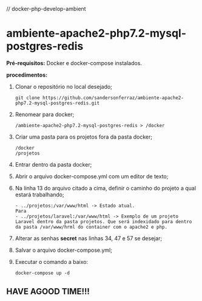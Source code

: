 // docker-php-develop-ambient

# ambiente-apache2-php7.2-mysql-postgres-redis



**Pré-requisitos:** Docker e docker-compose instalados.

**procedimentos:**

1. Clonar o repositório no local desejado;

   ```
   git clone https://github.com/sandersonferraz/ambiente-apache2-php7.2-mysql-postgres-redis.git
   ```

   

2. Renomear para docker;

   ```
   /ambiente-apache2-php7.2-mysql-postgres-redis > /docker
   ```

   

3. Criar uma pasta para os projetos fora da pasta docker;

   ```
   /docker
   /projetos
   ```

   

4. Entrar  dentro da pasta docker;

5. Abrir o arquivo docker-compose.yml com um editor de texto;

6. Na linha 13 do arquivo citado a cima, definir o caminho do projeto a qual estará trabalhando;

   ```
   - ../projetos:/var/www/html -> Estado atual.
   Para
   - ../projetos/laravel:/var/www/html -> Exemplo de um projeto Laravel dentro da pasta projetos. Que será indexidado para dentro da pasta /var/www/hrml do container com o apache2 e php.
   ```

   

7. Alterar as senhas **secret** nas linhas 34, 47 e 57 se desejar;

8. Salvar o arquivo  docker-compose.yml;

9. Executar o comando a baixo:

   ```
   docker-compose up -d
   ```





## HAVE AGOOD TIME!!!